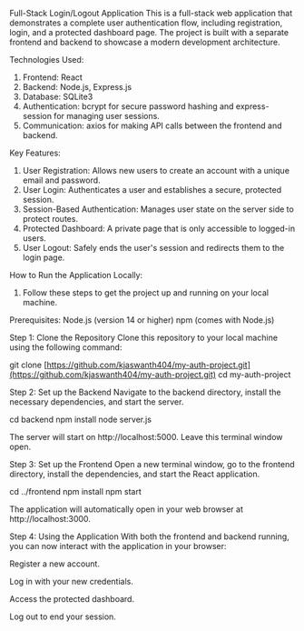 Full-Stack Login/Logout Application
This is a full-stack web application that demonstrates a complete user authentication flow, including registration, login, and a protected dashboard page. The project is built with a separate frontend and backend to showcase a modern development architecture.

Technologies Used:
1. Frontend: React
2. Backend: Node.js, Express.js
3. Database: SQLite3
4. Authentication: bcrypt for secure password hashing and express-session for managing user sessions.
5. Communication: axios for making API calls between the frontend and backend.

Key Features:
1. User Registration: Allows new users to create an account with a unique email and password.
2. User Login: Authenticates a user and establishes a secure, protected session.
3. Session-Based Authentication: Manages user state on the server side to protect routes.
4. Protected Dashboard: A private page that is only accessible to logged-in users.
5. User Logout: Safely ends the user's session and redirects them to the login page.

How to Run the Application Locally:
1. Follow these steps to get the project up and running on your local machine.

Prerequisites:
Node.js (version 14 or higher)
npm (comes with Node.js)

Step 1: Clone the Repository
Clone this repository to your local machine using the following command:

git clone [https://github.com/kjaswanth404/my-auth-project.git](https://github.com/kjaswanth404/my-auth-project.git)
cd my-auth-project

Step 2: Set up the Backend
Navigate to the backend directory, install the necessary dependencies, and start the server.

cd backend
npm install
node server.js

The server will start on http://localhost:5000. Leave this terminal window open.

Step 3: Set up the Frontend
Open a new terminal window, go to the frontend directory, install the dependencies, and start the React application.

cd ../frontend
npm install
npm start

The application will automatically open in your web browser at http://localhost:3000.

Step 4: Using the Application
With both the frontend and backend running, you can now interact with the application in your browser:

Register a new account.

Log in with your new credentials.

Access the protected dashboard.

Log out to end your session.
